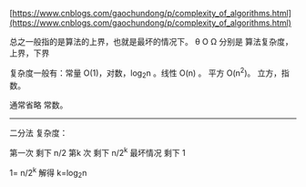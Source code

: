 ﻿[https://www.cnblogs.com/gaochundong/p/complexity_of_algorithms.html](https://www.cnblogs.com/gaochundong/p/complexity_of_algorithms.html)

总之一般指的是算法的上界，也就是最坏的情况下。
θ O Ω   分别是 算法复杂度，上界，下界

复杂度一般有：常量 O(1)，对数，log<sub>2</sub>n 。线性 O(n) 。 平方 O(n<sup>2</sup>)。 立方，指数。

通常省略 常数。

----
二分法 复杂度：

第一次  剩下  n/2 
第k 次 剩下 n/2<sup>k</sup> 
最坏情况 剩下 1 

1= n/2<sup>k</sup> 
解得 k=log<sub>2</sub>n
